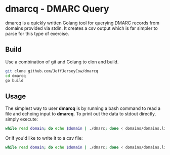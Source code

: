 # dmarcq - DMARC Query
dmarcq is a quickly written Golang tool for querying DMARC records from domains provided via stdin. It creates a csv output which is far simpler to parse for this type of exercise.

## Build
Use a combination of git and Golang to clon and build.

```bash
git clone github.com/JeffJerseyCow/dmarcq
cd dmarcq
go build
```

## Usage
The simplest way to user **dmarcq** is by running a bash command to read a file and echoing input to **dmarcq**. To print out the data to stdout directly, simply execute:

```bash
while read domain; do echo $domain | ./dmarc; done < domains/domains.list
```

Or if you'd like to write it to a csv file:

```bash
while read domain; do echo $domain | ./dmarc; done < domains/domains.list > domains/domains.dmarc.csv
```
